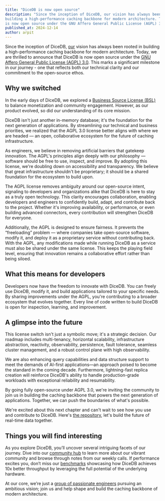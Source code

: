 ```yaml
---
title: "DiceDB is now open source"
description: "Since the inception of DiceDB, our vision has always been rooted in
building a high-performance caching backbone for modern architecture. Today, we are thrilled to announce that DiceDB
is now open source under the GNU Affero General Public License (AGPL) 3.0. This marks a significant milestone in our journey - one that reflects both our technical clarity and our commitment to the open-source ethos."
published_at: 2024-12-14
author: arpit
---
```


Since the inception of DiceDB, [our](dicedb.io/team) vision has always been rooted in
building a high-performance caching backbone for modern architecture. Today, we are thrilled to announce that DiceDB
is now open source under the [GNU Affero General Public License (AGPL) 3.0](https://github.com/dicedb/dice?tab=AGPL-3.0-1-ov-file#readme).
This marks a significant milestone in our journey - one that reflects both our technical clarity and our commitment to the open-source ethos.

## Why we switched

In the early days of DiceDB, we explored a [Business Source License (BSL)](https://en.wikipedia.org/wiki/Business_Source_License)
to balance monetization and community engagement. However, as our product evolved,
so did our understanding of its core mission.

DiceDB isn't just another in-memory database; it's the foundation for the next generation
of applications. By streamlining our
technical and business priorities, we realized that the
AGPL 3.0 license better aligns with where we are headed — an open,
collaborative ecosystem for the future of caching infrastructure.

As engineers, we believe in removing artificial barriers that gatekeep innovation.
The AGPL's principles align deeply with our philosophy — software should be free
to use, inspect, and improve. By adopting this license, we're doubling down
on accessibility and transparency. We believe that great infrastructure
shouldn't be proprietary; it should be a shared foundation for the ecosystem to build upon.

The AGPL license removes ambiguity around our open-source intent, signaling
to developers and organizations alike that DiceDB is here to stay as a
truly open technology. This clarity encourages collaboration, enabling developers and engineers to
confidently build, adapt, and contribute back to the project.
Whether it's improving availability, or performance, or even building advanced connectors,
every contribution will strengthen DiceDB for everyone.

Additionally, the AGPL is designed to ensure fairness. It prevents
the “freeloading” problem — where companies take open-source software, modify it,
and deploy it as a proprietary service without contributing back.
With the AGPL, any modifications made while running DiceDB as a
service must also be shared under the same license. This keeps the playing
field level, ensuring that innovation remains a collaborative effort rather than being siloed.

## What this means for developers

Developers now have the freedom to innovate with DiceDB. You
can freely use DiceDB, modify it, and build applications tailored to your specific needs.
By sharing improvements under the AGPL, you're contributing to a broader ecosystem that evolves
together. Every line of code written to build DiceDB is open for inspection, learning, and improvement.

## A glimpse into the future

This license switch isn't just a symbolic move; it's a strategic decision. Our roadmap
includes multi-tenancy, horizontal scalability, infrastructure abstraction, reactivity,
observability, persistence, fault tolerance, seamless cluster management, and a
robust control plane with high observability.  

We are also enhancing query capabilities and data structure support to meet
the demands of AI-first applications—an approach poised to become the standard
in the coming decade. Furthermore, lightning-fast replica creation will reinforce
DiceDB's ability to handle production-grade workloads with exceptional reliability and resumability.

By going fully open-source under AGPL 3.0, we're inviting the
community to join us in building the caching backbone that powers the next generation of
applications. Together, we can push the boundaries of what's possible.

We're excited about this next chapter and can't wait to see how you
use and contribute to DiceDB. Here's [the repository](https://github.com/dicedb/dice),
let's build the future of real-time data together.

## Things you will find interesting

As you explore DiceDB, you’ll uncover several intriguing facets of our journey.
Dive into our [community hub](/community) to learn more about our vibrant community and browse through notes from our weekly calls.
If performance excites you, don’t miss our [benchmarks](/benchmarks) showcasing how DiceDB achieves 10x better throughput
by leveraging the full potential of the underlying hardware.

At our core, we’re just a [group of passionate engineers](/team) pursuing an ambitious vision; join us and help shape and build the caching backbone of modern architecture.
